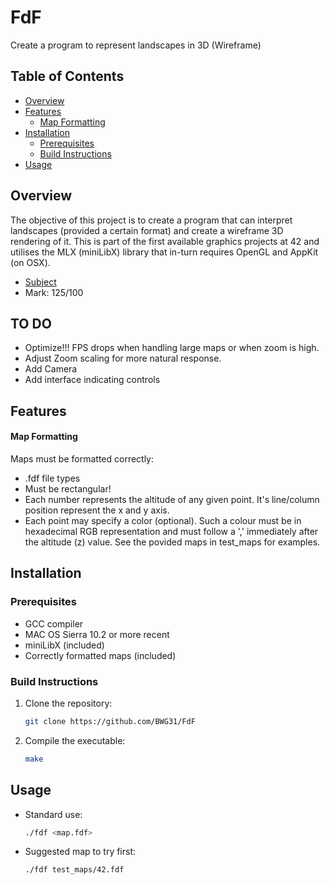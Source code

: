 # FdF
Create a program to represent landscapes in 3D (Wireframe)


## Table of Contents

- [Overview](#overview)
- [Features](#features)
    - [Map Formatting](#libc-functions)
- [Installation](#installation)
    - [Prerequisites](#prerequisites)
    - [Build Instructions](#build-instructions)
- [Usage](#usage)

## Overview

The objective of this project is to create a program that can interpret landscapes (provided a certain format) and create a wireframe 3D rendering of it.
This is part of the first available graphics projects at 42 and utilises the MLX (miniLibX) library that in-turn requires OpenGL and AppKit (on OSX).
- [Subject](./subject_en.pdf)
- Mark: 125/100

## TO DO
- Optimize!!! FPS drops when handling large maps or when zoom is high.
- Adjust Zoom scaling for more natural response.
- Add Camera
- Add interface indicating controls

## Features
#### Map Formatting
Maps must be formatted correctly:
- .fdf file types
- Must be rectangular!
- Each number represents the altitude of any given point. It's line/column position represent the x and y axis.
- Each point may specify a color (optional). Such a colour must be in hexadecimal RGB representation and must follow a ',' immediately after the altitude (z) value. See the povided maps in test_maps for examples.

## Installation

### Prerequisites

- GCC compiler
- MAC OS Sierra 10.2 or more recent
- miniLibX (included)
- Correctly formatted maps (included)

### Build Instructions

1. Clone the repository:
   ```sh
   git clone https://github.com/BWG31/FdF
2. Compile the executable:
    ```sh
    make
## Usage
 - Standard use:
    ```sh
    ./fdf <map.fdf>
 - Suggested map to try first:
    ```sh
    ./fdf test_maps/42.fdf